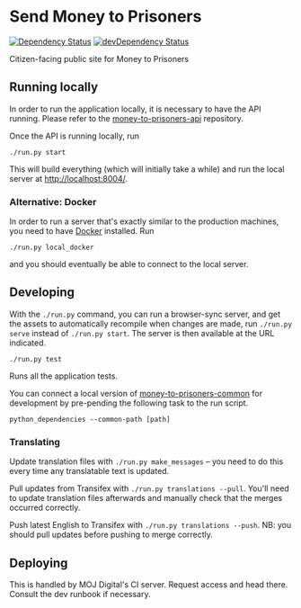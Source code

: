 # Send Money to Prisoners

[![Dependency Status](https://img.shields.io/david/ministryofjustice/money-to-prisoners-send-money.svg?style=flat-square&label=NPM%20deps)](https://david-dm.org/ministryofjustice/money-to-prisoners-send-money)
[![devDependency Status](https://img.shields.io/david/dev/ministryofjustice/money-to-prisoners-send-money.svg?style=flat-square&label=NPM%20devDeps)](https://david-dm.org/ministryofjustice/money-to-prisoners-send-money#info=devDependencies)

Citizen-facing public site for Money to Prisoners


## Running locally


In order to run the application locally, it is necessary to have the API running.
Please refer to the [money-to-prisoners-api](https://github.com/ministryofjustice/money-to-prisoners-api/) repository.

Once the API is running locally, run

```
./run.py start
```

This will build everything (which will initially take a while) and run
the local server at [http://localhost:8004/](http://localhost:8004/).


### Alternative: Docker

In order to run a server that's exactly similar to the production machines,
you need to have [Docker](https://www.docker.com/docker-toolbox) installed. Run

```
./run.py local_docker
```

and you should eventually be able to connect to the local server.

## Developing

With the `./run.py` command, you can run a browser-sync server, and get the assets
to automatically recompile when changes are made, run `./run.py serve` instead of
`./run.py start`. The server is then available at the URL indicated.


```
./run.py test
```

Runs all the application tests.

You can connect a local version of [money-to-prisoners-common](https://github.com/ministryofjustice/money-to-prisoners-common/)
for development by pre-pending the following task to the run script.

```
python_dependencies --common-path [path]
```

### Translating

Update translation files with `./run.py make_messages` – you need to do this every time any translatable text is updated.

Pull updates from Transifex with ``./run.py translations --pull``. You'll need to update translation files afterwards and manually check that the merges occurred correctly.

Push latest English to Transifex with ``./run.py translations --push``. NB: you should pull updates before pushing to merge correctly.

## Deploying

This is handled by MOJ Digital's CI server. Request access and head there. Consult the dev
runbook if necessary.
